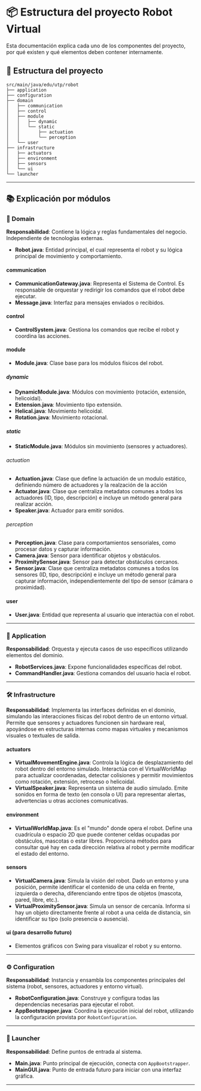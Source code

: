 # 📦 Estructura del proyecto Robot Virtual

Esta documentación explica cada uno de los componentes del proyecto, por qué existen y qué elementos deben contener internamente.

## 🌳 Estructura del proyecto

```
src/main/java/edu/utp/robot
├── application
├── configuration
├── domain
│   ├── communication
│   ├── control
│   ├── module
│   │   ├── dynamic
│   │   └── static
│   │       ├── actuation
│   │       └── perception
│   └── user
├── infrastructure
│   ├── actuators
│   ├── environment
│   ├── sensors
│   └── ui
└── launcher
```

---

## 📚 Explicación por módulos

### 🧠 Domain

**Responsabilidad**: Contiene la lógica y reglas fundamentales del negocio. Independiente de tecnologías externas.

* **Robot.java**: Entidad principal, el cual representa el robot y su lógica principal de movimiento y comportamiento.

#### communication

* **CommunicationGateway.java**: Representa el Sistema de Control. Es responsable de orquestar y redirigir los comandos que el robot debe ejecutar.
* **Message.java**: Interfaz para mensajes enviados o recibidos.

#### control

* **ControlSystem.java**: Gestiona los comandos que recibe el robot y coordina las acciones.

#### module

* **Module.java**: Clase base para los módulos físicos del robot.

##### dynamic

* **DynamicModule.java**: Módulos con movimiento (rotación, extensión, helicoidal).
* **Extension.java**: Movimiento tipo extensión.
* **Helical.java**: Movimiento helicoidal.
* **Rotation.java**: Movimiento rotacional.

##### static

* **StaticModule.java**: Módulos sin movimiento (sensores y actuadores).

###### actuation

* **Actuation.java**: Clase que define la actuación de un modulo estático, definiendo número de actuadores y la realzación de la acción
* **Actuator.java**: Clase que centraliza metadatos comunes a todos los actuadores (ID, tipo, descripción) e incluye un método general para realizar acción.
* **Speaker.java**: Actuador para emitir sonidos.

###### perception

* **Perception.java**: Clase para comportamientos sensoriales, como procesar datos y capturar información.
* **Camera.java**: Sensor para identificar objetos y obstáculos.
* **ProximitySensor.java**: Sensor para detectar obstáculos cercanos.
* **Sensor.java**: Clase que centraliza metadatos comunes a todos los sensores (ID, tipo, descripción) e incluye un método general para capturar información, independientemente del tipo de sensor (cámara o proximidad).

#### user

* **User.java**: Entidad que representa al usuario que interactúa con el robot.

---

### 🎯 Application

**Responsabilidad**: Orquesta y ejecuta casos de uso específicos utilizando elementos del dominio.

* **RobotServices.java**: Expone funcionalidades específicas del robot.
* **CommandHandler.java**: Gestiona comandos del usuario hacia el robot.

---

### 🛠 Infrastructure

**Responsabilidad**: Implementa las interfaces definidas en el dominio, simulando las interacciones físicas del robot dentro de un entorno virtual. Permite que sensores y actuadores funcionen sin hardware real, apoyándose en estructuras internas como mapas virtuales y mecanismos visuales o textuales de salida.
#### actuators

* **VirtualMovementEngine.java**: Controla la lógica de desplazamiento del robot dentro del entorno simulado. Interactúa con el VirtualWorldMap para actualizar coordenadas, detectar colisiones y permitir movimientos como rotación, extensión, retroceso o helicoidal.
* **VirtualSpeaker.java**: Representa un sistema de audio simulado. Emite sonidos en forma de texto (en consola o UI) para representar alertas, advertencias u otras acciones comunicativas.

#### environment

* **VirtualWorldMap.java**: Es el "mundo" donde opera el robot. Define una cuadrícula o espacio 2D que puede contener celdas ocupadas por obstáculos, mascotas o estar libres. Proporciona métodos para consultar qué hay en cada dirección relativa al robot y permite modificar el estado del entorno.

#### sensors

* **VirtualCamera.java**: Simula la visión del robot. Dado un entorno y una posición, permite identificar el contenido de una celda en frente, izquierda o derecha, diferenciando entre tipos de objetos (mascota, pared, libre, etc.).
* **VirtualProximitySensor.java**: Simula un sensor de cercanía. Informa si hay un objeto directamente frente al robot a una celda de distancia, sin identificar su tipo (solo presencia o ausencia).

#### ui (para desarrollo futuro)

* Elementos gráficos con Swing para visualizar el robot y su entorno.

---

### ⚙️ Configuration

**Responsabilidad**: Instancia y ensambla los componentes principales del sistema (robot, sensores, actuadores y entorno virtual).

* **RobotConfiguration.java**: Construye y configura todas las dependencias necesarias para ejecutar el robot.
* **AppBootstrapper.java**: Coordina la ejecución inicial del robot, utilizando la configuración provista por `RobotConfiguration`.

---

### 🚀 Launcher

**Responsabilidad**: Define puntos de entrada al sistema.

* **Main.java**: Punto principal de ejecución, conecta con `AppBootstrapper`.
* **MainGUI.java**: Punto de entrada futuro para iniciar con una interfaz gráfica.

---
